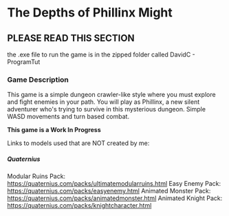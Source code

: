 # The Depths of Phillinx Might

## PLEASE READ THIS SECTION
the .exe file to run the game is in the zipped folder called DavidC - ProgramTut

### Game Description

This game is a simple dungeon crawler-like style where you must explore and fight enemies in your path. You will play as Phillinx, a new silent adventurer who's trying to survive in this mysterious dungeon.
Simple WASD movements and turn based combat.

**This game is a Work In Progress**

Links to models used that are NOT created by me:
##### Quaternius
Modular Ruins Pack: https://quaternius.com/packs/ultimatemodularruins.html
Easy Enemy Pack: https://quaternius.com/packs/easyenemy.html
Animated Monster Pack: https://quaternius.com/packs/animatedmonster.html
Animated Knight Pack: https://quaternius.com/packs/knightcharacter.html

